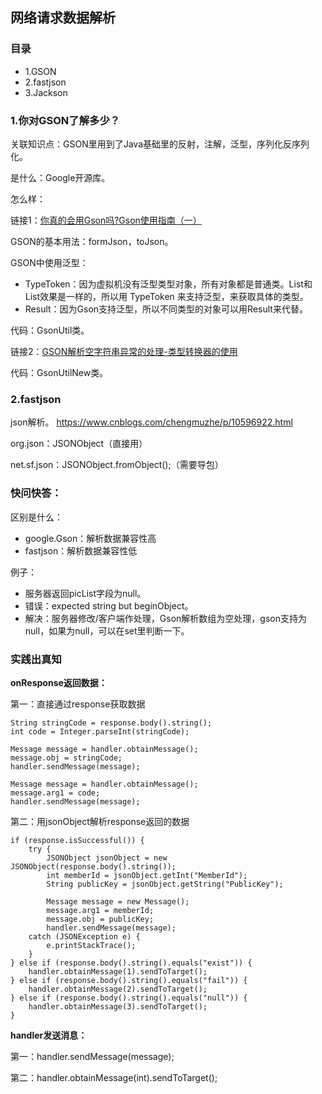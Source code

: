 ## 网络请求数据解析

### 目录

- 1.GSON
- 2.fastjson
- 3.Jackson

### 1.你对GSON了解多少？

关联知识点：GSON里用到了Java基础里的反射，注解，泛型，序列化反序列化。

是什么：Google开源库。

怎么样：

链接1：[你真的会用Gson吗?Gson使用指南（一）](https://www.jianshu.com/p/e740196225a4)

GSON的基本用法：formJson，toJson。

GSON中使用泛型：

- TypeToken：因为虚拟机没有泛型类型对象，所有对象都是普通类。List<String>和List<User>效果是一样的，所以用 TypeToken 来支持泛型，来获取具体的类型。
- Result<T>：因为Gson支持泛型，所以不同类型的对象可以用Result<T>来代替。

代码：GsonUtil类。

链接2：[GSON解析空字符串异常的处理-类型转换器的使用](https://www.jianshu.com/p/e03a96f5a321)

代码：GsonUtilNew类。

### 2.fastjson

json解析。
https://www.cnblogs.com/chengmuzhe/p/10596922.html

org.json：JSONObject（直接用）

net.sf.json：JSONObject.fromObject();（需要导包）


### 快问快答：

区别是什么：

- google.Gson：解析数据兼容性高
- fastjson：解析数据兼容性低

例子：

- 服务器返回picList字段为null。
- 错误：expected string but beginObject。
- 解决：服务器修改/客户端作处理，Gson解析数组为空处理，gson支持为null，如果为null，可以在set里判断一下。

### 实践出真知

**onResponse返回数据：**

第一：直接通过response获取数据
```
String stringCode = response.body().string();
int code = Integer.parseInt(stringCode);

Message message = handler.obtainMessage();
message.obj = stringCode;
handler.sendMessage(message);

Message message = handler.obtainMessage();
message.arg1 = code;
handler.sendMessage(message);
```
第二：用jsonObject解析response返回的数据
```
if (response.isSuccessful()) {
    try {
        JSONObject jsonObject = new JSONObject(response.body().string());
        int memberId = jsonObject.getInt("MemberId");
        String publicKey = jsonObject.getString("PublicKey");

        Message message = new Message();
        message.arg1 = memberId;
        message.obj = publicKey;
        handler.sendMessage(message);
    catch (JSONException e) {
        e.printStackTrace();
    }
} else if (response.body().string().equals("exist")) {
    handler.obtainMessage(1).sendToTarget();
} else if (response.body().string().equals("fail")) {
    handler.obtainMessage(2).sendToTarget();
} else if (response.body().string().equals("null")) {
    handler.obtainMessage(3).sendToTarget();
}
```
**handler发送消息：**

第一：handler.sendMessage(message);

第二：handler.obtainMessage(int).sendToTarget();

